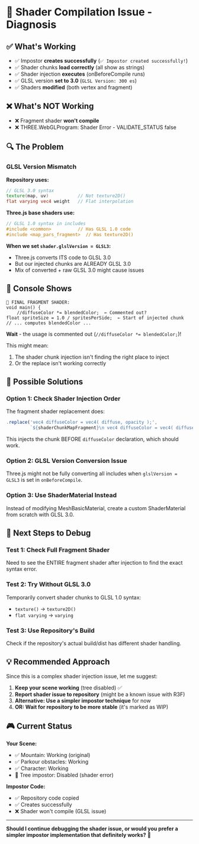 # 🐛 Shader Compilation Issue - Diagnosis

## ✅ What's Working

- ✅ Impostor **creates successfully** (`✅ Impostor created successfully!`)
- ✅ Shader chunks **load correctly** (all show as strings)
- ✅ Shader injection **executes** (onBeforeCompile runs)
- ✅ GLSL version **set to 3.0** (`GLSL Version: 300 es`)
- ✅ Shaders **modified** (both vertex and fragment)

## ❌ What's NOT Working

- ❌ Fragment shader **won't compile**
- ❌ THREE.WebGLProgram: Shader Error - VALIDATE_STATUS false

## 🔍 The Problem

### GLSL Version Mismatch

**Repository uses:**

```glsl
// GLSL 3.0 syntax
texture(map, uv)           // Not texture2D()
flat varying vec4 weight   // Flat interpolation
```

**Three.js base shaders use:**

```glsl
// GLSL 1.0 syntax in includes
#include <common>          // Has GLSL 1.0 code
#include <map_pars_fragment>  // Has texture2D()
```

**When we set `shader.glslVersion = GLSL3`:**

- Three.js converts ITS code to GLSL 3.0
- But our injected chunks are ALREADY GLSL 3.0
- Mix of converted + raw GLSL 3.0 might cause issues

## 🔬 Console Shows

```
📝 FINAL FRAGMENT SHADER:
void main() {
	//diffuseColor *= blendedColor;  ← Commented out?
float spriteSize = 1.0 / spritesPerSide;  ← Start of injected chunk
// ... computes blendedColor ...
```

**Wait** - the usage is commented out (`//diffuseColor *= blendedColor;`)!

This might mean:

1. The shader chunk injection isn't finding the right place to inject
2. Or the replace isn't working correctly

## 🎯 Possible Solutions

### Option 1: Check Shader Injection Order

The fragment shader replacement does:

```javascript
.replace('vec4 diffuseColor = vec4( diffuse, opacity );',
         `${shaderChunkMapFragment}\n vec4 diffuseColor = vec4( diffuse, opacity );`)
```

This injects the chunk BEFORE `diffuseColor` declaration, which should work.

### Option 2: GLSL Version Conversion Issue

Three.js might not be fully converting all includes when `glslVersion = GLSL3` is set in `onBeforeCompile`.

### Option 3: Use ShaderMaterial Instead

Instead of modifying MeshBasicMaterial, create a custom ShaderMaterial from scratch with GLSL 3.0.

## 🧪 Next Steps to Debug

### Test 1: Check Full Fragment Shader

Need to see the ENTIRE fragment shader after injection to find the exact syntax error.

### Test 2: Try Without GLSL 3.0

Temporarily convert shader chunks to GLSL 1.0 syntax:

- `texture()` → `texture2D()`
- `flat varying` → `varying`

### Test 3: Use Repository's Build

Check if the repository's actual build/dist has different shader handling.

## 💡 Recommended Approach

Since this is a complex shader injection issue, let me suggest:

1. **Keep your scene working** (tree disabled) ✅
2. **Report shader issue to repository** (might be a known issue with R3F)
3. **Alternative: Use a simpler impostor technique** for now
4. **OR: Wait for repository to be more stable** (it's marked as WIP)

## 🎮 Current Status

**Your Scene:**

- ✅ Mountain: Working (original)
- ✅ Parkour obstacles: Working
- ✅ Character: Working
- 🧪 Tree impostor: Disabled (shader error)

**Impostor Code:**

- ✅ Repository code copied
- ✅ Creates successfully
- ❌ Shader won't compile (GLSL issue)

---

**Should I continue debugging the shader issue, or would you prefer a simpler impostor implementation that definitely works?** 🤔

